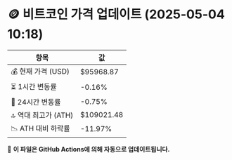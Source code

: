 # 🪙 비트코인 가격 업데이트 (2025-05-04 10:18)

| 항목                | 값 |
|--------------------|----------------|
| 💰 현재 가격 (USD) | $95968.87 |
| ⏳ 1시간 변동률    | -0.16% |
| 📆 24시간 변동률   | -0.75% |
| 🔝 역대 최고가 (ATH) | $109021.48 |
| 📉 ATH 대비 하락률 | -11.97% |

🔄 **이 파일은 GitHub Actions에 의해 자동으로 업데이트됩니다.**
